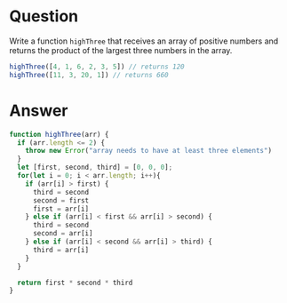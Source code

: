 # Question
Write a function `highThree` that receives an array of positive numbers and returns the product of the largest three numbers in the array.
```js
highThree([4, 1, 6, 2, 3, 5]) // returns 120
highThree([11, 3, 20, 1]) // returns 660 
```

# Answer
```js
function highThree(arr) {
  if (arr.length <= 2) {
    throw new Error("array needs to have at least three elements")
  }
  let [first, second, third] = [0, 0, 0];
  for(let i = 0; i < arr.length; i++){
    if (arr[i] > first) {
      third = second
      second = first
      first = arr[i]
    } else if (arr[i] < first && arr[i] > second) {
      third = second
      second = arr[i]
    } else if (arr[i] < second && arr[i] > third) {
      third = arr[i]
    }
  }

  return first * second * third
}
```
